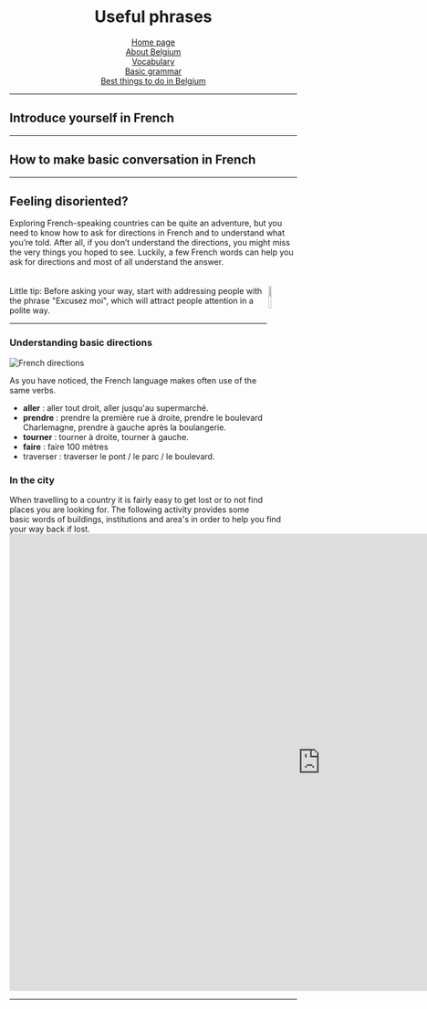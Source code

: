  <center> 
 <h1>Useful phrases</h1>

<p>
 <a href="index.html">Home page</a> <br>
 <a href="page2.html">About Belgium</a> <br>
 <a href="page3.html">Vocabulary</a> <br>
 <a href="page5.html">Basic grammar</a> <br>
 <a href="page6.html">Best things to do in Belgium</a> 
 </p>
</center> 
<hr>
<h2>Introduce yourself in French</h2>


<hr>
<h2>How to make basic conversation in French</h2>


<hr>
<h2>Feeling disoriented?</h2>
Exploring French-speaking countries can be quite an adventure, but you need to know how to ask for directions in French and to understand what you’re told. After all, if you don’t understand the directions, you might miss the very things you hoped to see. Luckily, a few French words can help you ask for directions and most of all understand the answer. <br>
<br>
<br>
<img src="https://image.flaticon.com/icons/png/512/2333/premium/2333877.png" width="10%" height="10% alt="lightbulb" align="right"

Little tip: Before asking your way, start with addressing people with the phrase "Excusez moi", which will attract people attention in a polite way. 
<hr>
<h3>Understanding basic directions</h3>

<img src="https://i.pinimg.com/564x/b1/cc/f3/b1ccf3fa96b4aeb85878ddb7b18a6c12.jpg" alt="French directions">

As you have noticed, the French language makes often use of the same verbs.
<ul>
 <li> <strong>aller</strong> : aller tout droit, aller jusqu'au supermarché.</li>
 <li> <strong> prendre</strong> : prendre la première rue à droite, prendre le boulevard   Charlemagne, prendre à gauche après la boulangerie.</li>
 <li> <strong>tourner</strong> : tourner à droite, tourner à gauche.</li>
 <li><strong>faire</strong> : faire 100 mètres</li>
 <li>traverser : traverser le pont / le parc / le boulevard.</li>
</ul>

<h3>In the city</h3>
When travelling to a country it is fairly easy to get lost or to not find places you are looking for. The following activity provides some basic words of buildings, institutions and area's in order to help you find your way back if lost. 

<iframe src="https://h5p.org/h5p/embed/685342" width="1090" height="801" frameborder="0" allowfullscreen="allowfullscreen"></iframe><script src="https://h5p.org/sites/all/modules/h5p/library/js/h5p-resizer.js" charset="UTF-8"></script>
<hr>


